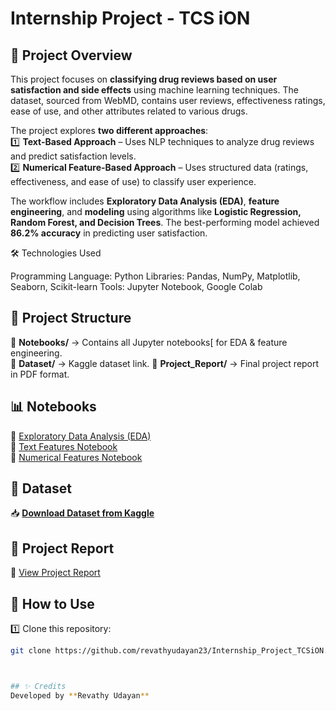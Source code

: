 # Internship Project - TCS iON

## 📌 Project Overview  
This project focuses on **classifying drug reviews based on user satisfaction and side effects** using machine learning techniques. The dataset, sourced from WebMD, contains user reviews, effectiveness ratings, ease of use, and other attributes related to various drugs.  

The project explores **two different approaches**:  
1️⃣ **Text-Based Approach** – Uses NLP techniques to analyze drug reviews and predict satisfaction levels.  
2️⃣ **Numerical Feature-Based Approach** – Uses structured data (ratings, effectiveness, and ease of use) to classify user experience.  

The workflow includes **Exploratory Data Analysis (EDA)**, **feature engineering**, and **modeling** using algorithms like **Logistic Regression, Random Forest, and Decision Trees**. The best-performing model achieved **86.2% accuracy** in predicting user satisfaction.  

🛠 Technologies Used

Programming Language: Python
Libraries: Pandas, NumPy, Matplotlib, Seaborn, Scikit-learn
Tools: Jupyter Notebook, Google Colab

## 📂 Project Structure  

📁 **Notebooks/** → Contains all Jupyter notebooks[ for EDA & feature engineering.  
📁 **Dataset/** → Kaggle dataset link. 
📁 **Project_Report/** → Final project report in PDF format.

## 📊 Notebooks  

🔹 [Exploratory Data Analysis (EDA)](Notebooks/EDA.ipynb)  
🔹 [Text Features Notebook](Notebooks/text_features.ipynb)  
🔹 [Numerical Features Notebook](Notebooks/numerical_features.ipynb)  

## 📁 Dataset  

📥 **[Download Dataset from Kaggle](https://www.kaggle.com/datasets/rohanharode07/webmd-drug-reviews-dataset)**  


## 📑 Project Report  
📄 [View Project Report](Project_Report)  


## 🚀 How to Use  
1️⃣ Clone this repository:  
```bash
git clone https://github.com/revathyudayan23/Internship_Project_TCSiON.git



## ✨ Credits  
Developed by **Revathy Udayan**  
